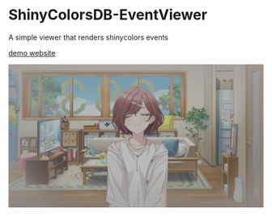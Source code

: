 # ShinyColorsDB-EventViewer
A simple viewer that renders shinycolors events

[demo website](https://event.shinycolors.moe/?eventId=202100711)

![](./assets/demo.png)
